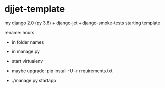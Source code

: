 # djjet-template
my django 2.0 (py 3.6) + django-jet + django-smoke-tests starting template

rename: hours
  - in folder names
  - in manage.py

- start virtualenv

- maybe upgrade: pip install -U -r requirements.txt

- ./manage.py startapp
